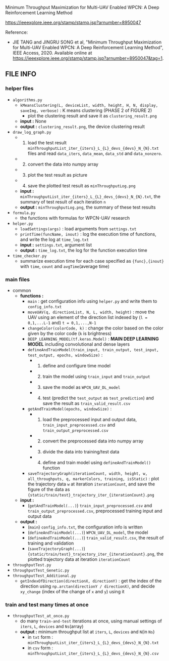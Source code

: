 Minimum Throughput Maximization for Multi-UAV Enabled WPCN: A Deep Reinforcement Learning Method

https://ieeexplore.ieee.org/stamp/stamp.jsp?arnumber=8950047

Reference:

 * JIE TANG and JINGRU SONG et al, "Minimum Throughput Maximization for Multi-UAV Enabled WPCN: A Deep Reinforcement Learning Method", IEEE Access, 2020. Available online at https://ieeexplore.ieee.org/stamp/stamp.jsp?arnumber=8950047&tag=1.

## FILE INFO
### helper files
* ```algorithms.py```
  * ```kMeansClustering(L, deviceList, width, height, H, N, display, saveImg, verbose)``` : K means clustering (PHASE 2 of FIGURE 2)
    * plot the clustering result and save it as ```clustering_result.png```
  * **input :** None
  * **output :** ```clustering_result.png```, the device clustering result
* ```draw_log_graph.py```
  * 1. load the test result ```minThroughputList_iter_{iters}_L_{L}_devs_{devs}_N_{N}.txt``` files and read ```data_iters```, ```data_mean```, ```data_std``` and ```data_nonzero```.
  * 2. convert the data into numpy array
  * 3. plot the test result as picture
  * 4. save the plotted test result as ```minThroughputLog.png```
  * **input :** ```minThroughputList_iter_{iters}_L_{L}_devs_{devs}_N_{N}.txt```, the summary of test result of each iteration ```n```
  * **output :** ```minThroughputLog.png```, the summary of these test results
* ```formula.py```
  * the functions with formulas for WPCN-UAV research
* ```helper.py```
  * ```loadSettings(args)``` : load arguments from ```settings.txt```
  * ```printTime(funcName, inout)``` : log the execution time of functions, and write the log at ```time_log.txt```
  * **input :** ```settings.txt```, argument list
  * **output :** ```time_log.txt```, the log for the function execution time
* ```time_checker.py```
  * summarize execution time for each case specified as ```{func},{inout}``` with ```time```, ```count``` and ```avgTime```(average time)

### main files
* common
  * **functions :**
    * ```main``` : get configuration info using ```helper.py``` and write them to ```config_info.txt```
    * ```moveUAV(q, directionList, N, L, width, height)``` : move the UAV using an element of the direction list indexed by (```l = 0,1,...L-1``` and) ```t = 0,1,...,N-1```
    * ```changeColor(colorCode, k)``` : change the color based on the color given by the color code (```k``` is brightness)
    * ```DEEP_LEARNING_MODEL(tf.keras.Model)``` : **MAIN DEEP LEARNING MODEL** including convolutional and dense layers
    * ```defineAndTrainModel(train_input, train_output, test_input, test_output, epochs, windowSize)``` :
      * 1. define and configure time model
      * 2. train the model using ```train_input``` and ```train_output```
      * 3. save the model as ```WPCN_UAV_DL_model```
      * 4. test (predict the ```test_output``` as ```test_prediction```) and save the result as ```train_valid_result.csv```  
    * ```getAndTrainModel(epochs, windowSize)``` :
      * 1. load the preprocessed input and output data, ```train_input_preprocessed.csv``` and ```train_output_preprocessed.csv```
      * 2. convert the preprocessed data into numpy array
      * 3. divide the data into training/test data
      * 4. define and train model using ```defineAndTrainModel()``` function
    * ```saveTrajectoryGraph(iterationCount, width, height, w, all_throughputs, q, markerColors, training, isStatic)``` : plot the trajectory data ```w``` at iteration ```iterationCount```, and save the figure of the data as ```{static/train/test}_trajectory_iter_{iterationCount}.png```
  * **input :**
    * (```getAndTrainModel(...)```) ```train_input_preprocessed.csv``` and ```train_output_preprocessed.csv```, preprocessed training input and output data
  * **output :**
    * (```main```) ```config_info.txt```, the configuration info is written
    * (```defineAndTrainModel(...)```) ```WPCN_UAV_DL_model```, the model
    * (```defineAndTrainModel(...)```) ```train_valid_result.csv```, the result of training and validation
    * (```saveTrajectoryGraph(...)```) ```{static/train/test}_trajectory_iter_{iterationCount}.png```, the plotted trajectory data at iteration ```iterationCount```
* ```throughputTest.py```
* ```throughputTest_Genetic.py```
* ```throughputTest_Additional.py```
  * ```getIndexOfDirection(directionX, directionY)``` : get the index of the direction using ```np.arctan(directionY / directionX)```, and decide ```xy_change``` (index of the change of ```x``` and ```y```) using it

### train and test many times at once
* ```throughputTest_at_once.py```
  * do many ```train-and-test``` iterations at once, using manual settings of ```iters```, ```L```, ```devices``` and ```Ns```(array)
  * **output :** minimum throughput list at ```iters```, ```L```, ```devices``` and ```N```(in ```Ns```)
    * in ```txt``` form : ```minThroughputList_iter_{iters}_L_{L}_devs_{devs}_N_{N}.txt```
    * in ```csv``` form : ```minThroughputList_iter_{iters}_L_{L}_devs_{devs}_N_{N}.csv```
